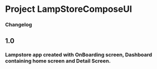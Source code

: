 # Project LampStoreComposeUI

### Changelog

## 1.0 
### Lampstore app created with OnBoarding screen, Dashboard containing home screen and Detail Screen.
